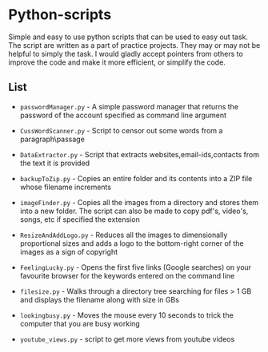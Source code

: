 # Python-scripts

Simple and easy to use python scripts that can be used to easy out task. 
The script are written as a part of practice projects. They may or may not be helpful to
  simply the task.
I would gladly accept pointers from others to improve the code and make it more efficient, or simplify the code.

## List

- `passwordManager.py` - A simple password manager that returns the password of the account specified as command line argument

- `CussWordScanner.py` - Script to censor out some words from a paragraph\passage

- `DataExtractor.py`   - Script that extracts websites,email-ids,contacts from the text it is provided

- `backupToZip.py`     -  Copies an entire folder and its contents into a ZIP file whose filename increments

- `imageFinder.py`     -  Copies all the images from a directory and stores them into a new folder. The script can also be made to copy pdf's, video's, songs, etc if specified the extension

- `ResizeAndAddLogo.py` - Reduces all the images to dimensionally proportional sizes and adds a logo to the bottom-right corner of the images as a sign of copyright

- `FeelingLucky.py` - Opens the first five links (Google searches) on your favourite browser for the keywords entered on the command line 

- `filesize.py` - Walks through a directory tree searching for files > 1 GB and displays the filename along with size in GBs

- `lookingbusy.py` - Moves the mouse every 10 seconds to trick the computer that you are busy working

- `youtube_views.py` - script to get more views from youtube videos 
